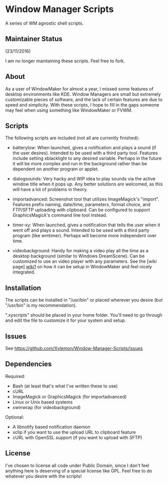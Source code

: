 Window Manager Scripts
======================

A series of WM agnostic shell scripts.

Maintainer Status
-----------------

(23/11/2016)

I am no longer maintaining these scripts. Feel free to fork.

About
-----

As a user of WindowMaker for almost a year, I missed some features of
desktop environments like KDE. Window Managers are small but extremely
customizable pieces of software, and the lack of certain features are due to
speed and simplicity. With these scripts, I hope to fill in the gaps someone
may feel when using something like WindowMaker or FVWM.

Scripts
-------

The following scripts are included (not all are currently finished):

- batterylow: When launched, gives a notification and plays a sound (if the 
  user desires). Intended to be used with a third party tool. Features 
  include setting xblacklight to any desired variable. Perhaps in the 
  future it will be more complex and run in the background rather than be 
  dependent on another program or applet.

- dialogsounds: Very hacky and WIP idea to play sounds via the active 
  window title when it pops up. Any better solutions are welcomed, as this 
  will have a lot of problems in theory.

- importadvanced: Screenshot tool that utilizes ImageMagick's 
  "import". Features prefix naming, date/time, parameters, format choice, 
  and FTP/SFTP uploading with clipboard. Can be configured to support 
  GraphicsMagick's command line tool instead.

- timer-xy: When launched, gives a notification that tells the user when it 
  went off and plays a sound. Intended to be used with a third party 
  program (like wmtimer). Perhaps will become more independent over time.

- videobackground: Handy for making a video play all the time as a desktop 
  background (similar to Windows DreamScene). Can be customized to use an 
  video player with any parameters. See the [wiki page] [wiki1] on how it 
  can be setup in WindowMaker and feel nicely integrated.

[wiki1]: https://github.com/Xylemon/Window-Manager-Scripts/wiki/Integrating-Videobackground-with-WindowMaker

Installation
------------

The scripts can be installed in "/usr/bin" or placed wherever you desire
(but "/usr/bin" is my recommendation).

".xyscripts" should be placed in your home folder. You'll need to go through
and edit the file to customize it for your system and setup.

Issues
------

See https://github.com/Xylemon/Window-Manager-Scripts/issues

Dependencies
------------

Required:

- Bash (at least that's what I've written these to use)
- cURL
- ImageMagick or GraphicsMagick (for importadvanced)
- Linux or Unix based systems
- xwinwrap (for videobackground)

Optional:

- A libnotify based notification daemon
- xclip if you want to use the upload URL to clipboard feature
- cURL with OpenSSL support (if you want to upload with SFTP)


License
-------

I've chosen to license all code under Public Domain, since I don't feel
anything here is deserving of a special license like GPL. Feel free to
do whatever you desire with the scripts!
